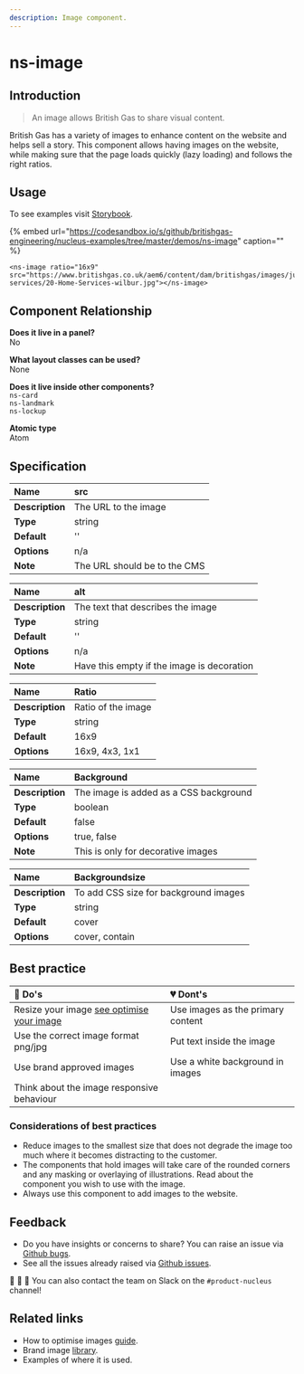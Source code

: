 ```yaml
---
description: Image component.
---
```


# ns-image

## Introduction

> An image allows British Gas to share visual content.

British Gas has a variety of images to enhance content on the website and helps sell a story. This component allows having images on the website, while making sure that the page loads quickly \(lazy loading\) and follows the right ratios.

## Usage

To see examples visit [Storybook](https://nucleus.bgdigital.xyz/demo/index.html?path=/story/playground-images--lazy-loading-img).

{% embed url="https://codesandbox.io/s/github/britishgas-engineering/nucleus-examples/tree/master/demos/ns-image" caption="" %}

```markup
<ns-image ratio="16x9" src="https://www.britishgas.co.uk/aem6/content/dam/britishgas/images/jumbotron/home-services/20-Home-Services-wilbur.jpg"></ns-image>
```

## Component Relationship

**Does it live in a panel?**  
No

**What layout classes can be used?**  
None

**Does it live inside other components?**  
`ns-card`  
`ns-landmark`  
`ns-lockup`

**Atomic type**  
Atom

## Specification

| **Name** | src |
| :--- | :--- |
| **Description** | The URL to the image |
| **Type** | string |
| **Default** | '' |
| **Options** | n/a |
| **Note** | The URL should be to the CMS |

| **Name** | alt |
| :--- | :--- |
| **Description** | The text that describes the image |
| **Type** | string |
| **Default** | '' |
| **Options** | n/a |
| **Note** | Have this empty if the image is decoration |

| **Name** | Ratio |
| :--- | :--- |
| **Description** | Ratio of the image |
| **Type** | string |
| **Default** | 16x9 |
| **Options** | 16x9, 4x3, 1x1 |

| **Name** | Background |
| :--- | :--- |
| **Description** | The image is added as a CSS background |
| **Type** | boolean |
| **Default** | false |
| **Options** | true, false |
| **Note** | This is only for decorative images |

| **Name** | Backgroundsize |
| :--- | :--- |
| **Description** | To add CSS size for background images |
| **Type** | string |
| **Default** | cover |
| **Options** | cover, contain |

## Best practice

| 💚 Do's | 💔 Dont's |
| :--- | :--- |
| Resize your image [see optimise your image](https://github.com/ConnectedHomes/nucleus-docs/tree/95a2be6f2144582507005e4179765f23924879dc/docs/components/LINK/README.md) | Use images as the primary content |
| Use the correct image format png/jpg | Put text inside the image |
| Use brand approved images | Use a white background in images |
| Think about the image responsive behaviour |  |

### Considerations of best practices

* Reduce images to the smallest size that does not degrade the image too much where it becomes distracting to the customer.
* The components that hold images will take care of the rounded corners and any masking or overlaying of illustrations. Read about the component you wish to use with the image.
* Always use this component to add images to the website.

## Feedback

* Do you have insights or concerns to share? You can raise an issue via [Github bugs](https://github.com/ConnectedHomes/nucleus/issues/new?assignees=&labels=Bug&template=a--bug-report.md&title=[bug]%20[ns-image]).
* See all the issues already raised via [Github issues](https://github.com/connectedHomes/nucleus/issues?utf8=%E2%9C%93&q=is%3Aopen+is%3Aissue+label%3ABug+[ns-image]).

💩 🎉 🦄 You can also contact the team on Slack on the `#product-nucleus` channel!

## Related links

* How to optimise images [guide](https://docs.britishgas.design/how-to/optimise-images).
* Brand image [library](https://centrica.frontify.com/d/pDUbkrcf54Nh/our-assets).
* Examples of where it is used.

